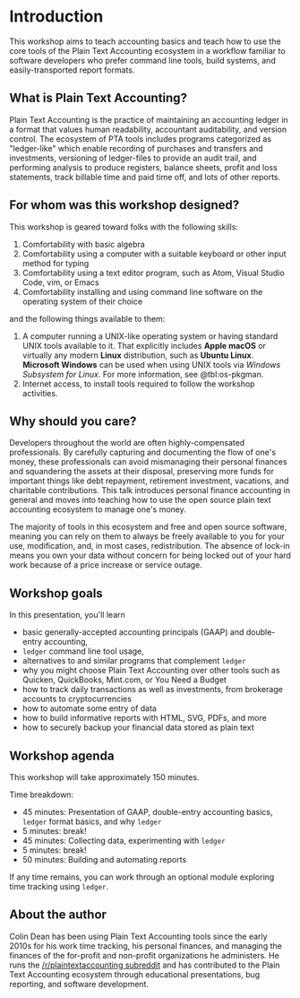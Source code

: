 # Introduction

This workshop aims to teach accounting basics and teach how to use the core tools of the Plain Text Accounting ecosystem in a workflow familiar to software developers who prefer command line tools, build systems, and easily-transported report formats.

## What is Plain Text Accounting?

Plain Text Accounting is the practice of maintaining an accounting ledger in a format that values human readability, accountant auditability, and version control. The ecosystem of PTA tools includes programs categorized as "ledger-like" which enable recording of purchases and transfers and investments, versioning of ledger-files to provide an audit trail, and performing analysis to produce registers, balance sheets, profit and loss statements, track billable time and paid time off, and lots of other reports.

## For whom was this workshop designed?

This workshop is geared toward folks with the following skills:

1. Comfortability with basic algebra
2. Comfortability using a computer with a suitable keyboard or other input method for typing
3. Comfortability using a text editor program, such as Atom, Visual Studio Code, vim, or Emacs
4. Comfortability installing and using command line software on the operating system of their choice

and the following things available to them:

1. A computer running a UNIX-like operating system or having standard UNIX tools available to it. That explicitly includes **Apple macOS** or virtually any modern **Linux** distribution, such as **Ubuntu Linux**. **Microsoft Windows** can be used when using UNIX tools via _Windows Subsystem for Linux_. For more information, see @tbl:os-pkgman.
1. Internet access, to install tools required to follow the workshop activities.

## Why should you care?

Developers throughout the world are often highly-compensated professionals. By carefully capturing and documenting the flow of one's money, these professionals can avoid mismanaging their personal finances and squandering the assets at their disposal, preserving more funds for important things like debt repayment, retirement investment, vacations, and charitable contributions. This talk introduces personal finance accounting in general and moves into teaching how to use the open source plain text accounting ecosystem to manage one's money.

The majority of tools in this ecosystem and free and open source software, meaning you can rely on them to always be freely available to you for your use, modification, and, in most cases, redistribution. The absence of lock-in means you own your data
without concern for being locked out of your hard work because of a price increase or service outage.

## Workshop goals

In this presentation, you'll learn

* basic generally-accepted accounting principals (GAAP) and double-entry accounting,
* `ledger` command line tool usage,
* alternatives to and similar programs that complement `ledger`
* why you might choose Plain Text Accounting over other tools such as Quicken, QuickBooks, Mint.com, or You Need a Budget
* how to track daily transactions as well as investments, from brokerage accounts to cryptocurrencies
* how to automate some entry of data
* how to build informative reports with HTML, SVG, PDFs, and more
* how to securely backup your financial data stored as plain text

## Workshop agenda

This workshop will take approximately 150 minutes.

Time breakdown:

* 45 minutes: Presentation of GAAP, double-entry accounting basics, `ledger` format basics, and why `ledger`
* 5 minutes: break!
* 45 minutes: Collecting data, experimenting with `ledger`
* 5 minutes: break!
* 50 minutes: Building and automating reports

If any time remains, you can work through an optional module exploring time tracking using `ledger`.

## About the author

Colin Dean has been using Plain Text Accounting tools since the early 2010s for his work time tracking, his personal finances, and managing the finances of the for-profit and non-profit organizations he administers. He runs the [/r/plaintextaccounting subreddit](https://reddit.com/r/plaintextaccounting) and has contributed to the Plain Text Accounting ecosystem through educational presentations, bug reporting, and software development.
